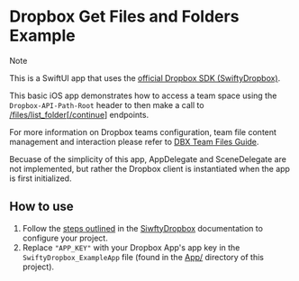 # Dropbox Get Files and Folders Example

> [!NOTE]
> This is a SwiftUI app that uses the [official Dropbox SDK (SwiftyDropbox)](https://github.com/dropbox/SwiftyDropbox).

This basic iOS app demonstrates how to access a team space using the `Dropbox-API-Path-Root` header to then make a call to [/files/list_folder](https://www.dropbox.com/developers/documentation/http/documentation#files-list_folder)&lsqb;[/continue](https://www.dropbox.com/developers/documentation/http/documentation#files-list_folder-continue)&rsqb; endpoints.

For more information on Dropbox teams configuration, team file content management and interaction please refer to [DBX Team Files Guide](https://developers.dropbox.com/dbx-team-files-guide).

Becuase of the simplicity of this app, AppDelegate and SceneDelegate are not implemented, but rather the Dropbox client is instantiated when the app is first initialized.

## How to use

1. Follow the [steps outlined](https://github.com/dropbox/SwiftyDropbox/tree/633b368bd06a8f5ee12dc546b16f33cc1fa6fcd8?tab=readme-ov-file#configure-your-project) in the [SiwftyDropbox](https://github.com/dropbox/SwiftyDropbox) documentation to configure your project.
2. Replace `"APP_KEY"` with your Dropbox App's app key in the `SwiftyDropbox_ExampleApp` file (found in the [App/](https://github.com/imonkia/dropbox-get-files-and-folders-example/tree/master/SwiftyDropbox-Example/App) directory of this project).